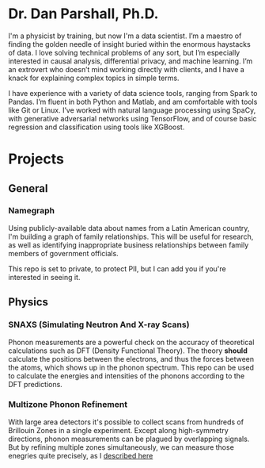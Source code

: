# Dr. Dan Parshall, Ph.D.
I'm a physicist by training, but now I'm a data scientist.  I’m a maestro of finding the golden needle of insight buried within the enormous haystacks of data.  I love solving technical problems of any sort, but I’m especially interested in causal analysis, differential privacy, and machine learning.  I’m an extrovert who doesn’t mind working directly with clients, and I have a knack for explaining complex topics in simple terms.

I have experience with a variety of data science tools, ranging from Spark to Pandas.  I’m fluent in both Python and Matlab, and am comfortable with tools like Git or Linux.  I’ve worked with natural language processing using SpaCy, with generative adversarial networks using TensorFlow, and of course basic regression and classification using tools like XGBoost.


# Projects

## General

### Namegraph
Using publicly-available data about names from a Latin American country, I'm building a graph of family relationships.  This will be useful for research, as well as identifying inappropriate business relationships between family members of government officials.

This repo is set to private, to protect PII, but I can add you if you're interested in seeing it.


## Physics

### SNAXS (Simulating Neutron And X-ray Scans)
Phonon measurements are a powerful check on the accuracy of theoretical calculations such as DFT (Density Functional Theory).  The theory **should** calculate the positions between the electrons, and thus the forces between the atoms, which shows up in the phonon spectrum.  This repo can be used to calculate the energies and intensities of the phonons according to the DFT predictions.


### Multizone Phonon Refinement
With large area detectors it's possible to collect scans from hundreds of Brillouin Zones in a single experiment.  Except along high-symmetry directions, phonon measurements can be plagued by overlapping signals.  But by refining multiple zones simultaneously, we can measure those enegries quite precisely, as I [described here](publications/Parshall_2014_PhysRevB.89.064310_phonon_spectrum_of_Sr122_determined_using_multizone_phonon_refinement.pdf)




<!--
**danparshall/danparshall** is a ✨ _special_ ✨ repository because its `README.md` (this file) appears on your GitHub profile.

Here are some ideas to get you started:

- 🔭 I’m currently working on ...
- 🌱 I’m currently learning ...
- 👯 I’m looking to collaborate on ...
- 🤔 I’m looking for help with ...
- 💬 Ask me about ...
- 📫 How to reach me: ...
- 😄 Pronouns: ...
- ⚡ Fun fact: ...
-->
